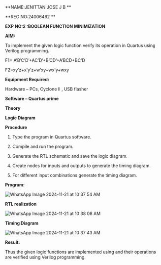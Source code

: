 **NAME:JENITTAN JOSE J B **

**REG NO:24006462 **

**EXP NO:2 :BOOLEAN FUNCTION MINIMIZATION**

**AIM:**

To implement the given logic function verify its operation in Quartus using Verilog programming.

F1= A’B’C’D’+AC’D’+B’CD’+A’BCD+BC’D 

F2=xy’z+x’y’z+w’xy+wx’y+wxy

**Equipment Required:**

Hardware – PCs, Cyclone II , USB flasher

**Software – Quartus prime**

**Theory**

**Logic Diagram**

**Procedure**

1.	Type the program in Quartus software.

2.	Compile and run the program.

3.	Generate the RTL schematic and save the logic diagram.

4.	Create nodes for inputs and outputs to generate the timing diagram.

5.	For different input combinations generate the timing diagram.


**Program:**

![WhatsApp Image 2024-11-21 at 10 37 54 AM](https://github.com/user-attachments/assets/601332ef-2822-4ece-bf45-1be84ede5214)

**RTL realization**

![WhatsApp Image 2024-11-21 at 10 38 08 AM](https://github.com/user-attachments/assets/cc3d3e8f-ed96-4fac-ac53-e03bd65916b7)

**Timing Diagram**

![WhatsApp Image 2024-11-21 at 10 37 43 AM](https://github.com/user-attachments/assets/eb4f7164-3e01-4c14-a93d-fe5a2019e3e8)

**Result:**

Thus the given logic functions are implemented using and their operations are verified using Verilog programming.

